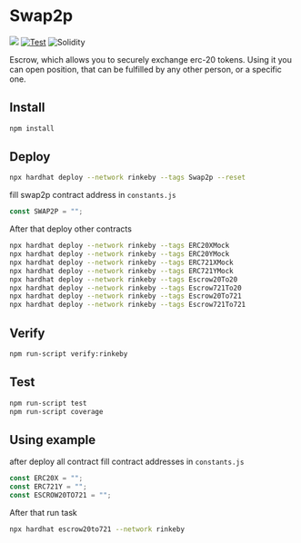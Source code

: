 # Swap2p

![](https://img.shields.io/badge/build%20with-openzeppelin-blue.svg?style=flat-square)
[![Test](https://github.com/Pod-Box/swap2p-contracts/actions/workflows/test.yml/badge.svg)](https://github.com/Pod-Box/swap2p-contracts/actions/workflows/test.yml)
![Solidity](https://img.shields.io/badge/solidity-v0.8.13-green)

Escrow, which allows you to securely exchange erc-20 tokens. Using it you can open position, that can be fulfilled by any other person, or a specific one.

## Install
```bash
npm install
```

## Deploy
```bash
npx hardhat deploy --network rinkeby --tags Swap2p --reset
```
fill swap2p contract address in `constants.js`
```js
const SWAP2P = "";
```
After that deploy other contracts

```bash
npx hardhat deploy --network rinkeby --tags ERC20XMock
npx hardhat deploy --network rinkeby --tags ERC20YMock
npx hardhat deploy --network rinkeby --tags ERC721XMock
npx hardhat deploy --network rinkeby --tags ERC721YMock
npx hardhat deploy --network rinkeby --tags Escrow20To20
npx hardhat deploy --network rinkeby --tags Escrow721To20
npx hardhat deploy --network rinkeby --tags Escrow20To721
npx hardhat deploy --network rinkeby --tags Escrow721To721
```

## Verify
```bash
npm run-script verify:rinkeby
```

## Test
```bash
npm run-script test
npm run-script coverage
```

## Using example
after deploy all contract fill contract addresses in `constants.js`
```js
const ERC20X = "";
const ERC721Y = "";
const ESCROW20TO721 = "";
```
After that run task
```bash
npx hardhat escrow20to721 --network rinkeby
```